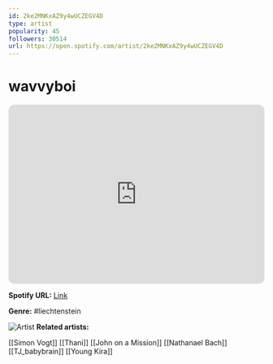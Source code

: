 ```yaml
---
id: 2ke2MNKxAZ9y4wUCZEGV4D
type: artist
popularity: 45
followers: 30514
url: https://open.spotify.com/artist/2ke2MNKxAZ9y4wUCZEGV4D
---
```

# wavvyboi

<iframe style="border-radius:12px" src="https://open.spotify.com/embed/artist/2ke2MNKxAZ9y4wUCZEGV4D" width="100%" height="352" frameBorder="0" allowfullscreen="" allow="autoplay; clipboard-write; encrypted-media; fullscreen; picture-in-picture" loading="lazy"></iframe>

**Spotify URL:** [Link](https://open.spotify.com/artist/2ke2MNKxAZ9y4wUCZEGV4D)

**Genre:**  #liechtenstein

![Artist](https://i.scdn.co/image/ab6761610000e5eb3d5bcdf5d11a7b46faa0cdb7)
**Related artists:**

[[Simon Vogt]]
[[Thani]]
[[John on a Mission]]
[[Nathanael Bach]]
[[TJ_babybrain]]
[[Young Kira]]
